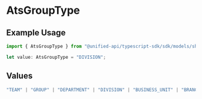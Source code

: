 # AtsGroupType

## Example Usage

```typescript
import { AtsGroupType } from "@unified-api/typescript-sdk/sdk/models/shared";

let value: AtsGroupType = "DIVISION";
```

## Values

```typescript
"TEAM" | "GROUP" | "DEPARTMENT" | "DIVISION" | "BUSINESS_UNIT" | "BRANCH" | "SUB_DEPARTMENT"
```